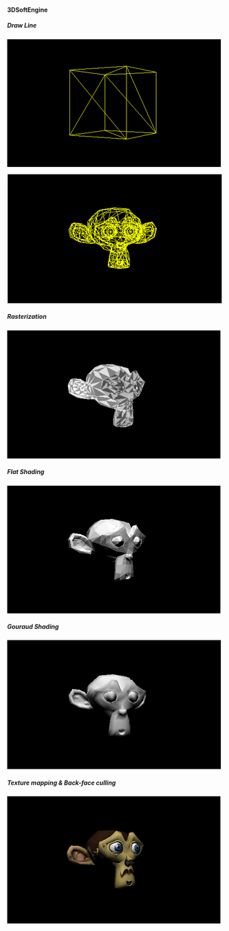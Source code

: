 #### 3DSoftEngine 

##### Draw Line

![](./resource/example_01.png)



![](./resource/example_02.png)

##### Rasterization

![](./resource/example_03.png)

##### Flat Shading

![](./resource/example_04.png)

##### Gouraud Shading

![](./resource/example_05.png)

##### Texture mapping & Back-face culling

![](./resource/example_06.png)

